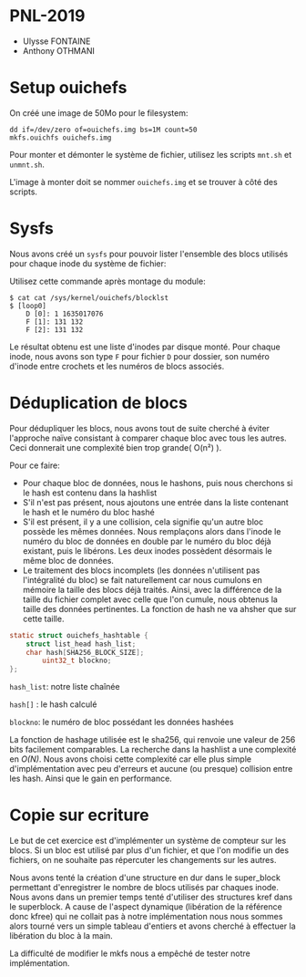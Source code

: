 # PNL-2019

* Ulysse FONTAINE 
* Anthony OTHMANI 

# Setup ouichefs

On créé une image de 50Mo pour le filesystem:

```
dd if=/dev/zero of=ouichefs.img bs=1M count=50
mkfs.ouichfs ouichefs.img
```

Pour monter et démonter le système de fichier, utilisez les scripts `mnt.sh` et
`unmnt.sh`.

L'image à monter doit se nommer `ouichefs.img` et se trouver à côté des scripts.

# Sysfs

Nous avons créé un `sysfs` pour pouvoir lister l'ensemble des blocs utilisés pour
chaque inode du système de fichier:

Utilisez cette commande après montage du module:

```
$ cat cat /sys/kernel/ouichefs/blocklst
$ [loop0]
	D [0]: 1 1635017076
	F [1]: 131 132
	F [2]: 131 132

```

Le résultat obtenu est une liste d'inodes par disque monté.
Pour chaque inode, nous avons son type `F` pour fichier `D` pour dossier,
son numéro d'inode entre crochets et les numéros de blocs associés.

# Déduplication de blocs

Pour dédupliquer les blocs, nous avons tout de suite cherché à éviter l'approche naïve consistant à comparer chaque bloc avec tous les autres. Ceci donnerait une complexité bien trop grande( O(n²) ).

Pour ce faire:

* Pour chaque bloc de données, nous le hashons, puis nous cherchons si le hash est contenu dans la hashlist
* S'il n'est pas présent, nous ajoutons une entrée dans la liste contenant le hash et le numéro du bloc hashé
* S'il est présent, il y a une collision, cela signifie qu'un autre bloc possède les mêmes données. Nous remplaçons alors dans l'inode le numéro du bloc de données en double par le numéro du bloc déjà existant, puis le libérons. Les deux inodes possèdent désormais le même bloc de données.
* Le traitement des blocs incomplets (les données n'utilisent pas l'intégralité du bloc) se fait naturellement car nous cumulons en mémoire la taille des blocs déjà traités. Ainsi, avec la différence de la taille du fichier complet avec celle que l'on cumule, nous obtenus la taille des données pertinentes. La fonction de hash ne va ahsher que sur cette taille.

```c
static struct ouichefs_hashtable {
	struct list_head hash_list;
	char hash[SHA256_BLOCK_SIZE];
        uint32_t blockno;
};
```

`hash_list`: notre liste chaînée

`hash[]` : le hash calculé

`blockno`: le numéro de bloc possédant les données hashées


La fonction de hashage utilisée est le sha256, qui renvoie une valeur de 256 bits facilement comparables.
La recherche dans la hashlist a une complexité en *O(N)*. Nous avons choisi cette complexité car elle plus simple d'implémentation avec peu d'erreurs et aucune (ou presque) collision entre les hash. Ainsi que le gain en performance.


# Copie sur ecriture

Le but de cet exercice est d'implémenter un système de compteur sur les blocs. Si un bloc est utilisé par plus d'un fichier, et que l'on modifie un des fichiers, on ne souhaite pas répercuter les changements sur les autres.

Nous avons tenté la création d'une structure en dur dans le super_block permettant d'enregistrer le nombre de blocs utilisés par chaques inode.
Nous avons dans un premier temps tenté d'utiliser des structures kref dans le superblock. A cause de l'aspect dynamique (libération de la référence donc kfree) qui ne collait pas à notre implémentation nous nous sommes alors tourné vers un simple tableau d'entiers et avons cherché à effectuer la libération du bloc à la main.


La difficulté de modifier le mkfs nous a empêché de tester notre implémentation.
